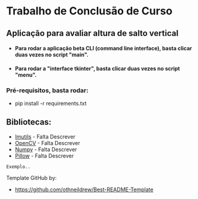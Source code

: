 # Trabalho de Conclusão de Curso

## Aplicação para avaliar altura de salto vertical

* #### Para rodar a aplicação beta CLI (command line interface), basta clicar duas vezes no script "main".
* #### Para rodar a "interface tkinter", basta clicar duas vezes no script "menu".

### Pré-requisitos, basta rodar:
  * pip install -r requirements.txt
  
## Bibliotecas:

* [Imutils](https://pypi.org/project/imutils/) - Falta Descrever
* [OpenCV](https://pypi.org/project/opencv/) - Falta Descrever
* [Numpy](https://pypi.org/project/numpy/) - Falta Descrever
* [Pillow](https://pypi.org/project/pillow/) - Falta Descrever

```
Exemplo..
```

Template GitHub by:
* https://github.com/othneildrew/Best-README-Template

